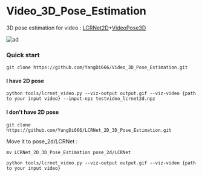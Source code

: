 # Video_3D_Pose_Estimation
3D pose estimation for video : [LCRNet2D](https://thoth.inrialpes.fr/src/LCR-Net/)+[VideoPose3D](https://github.com/facebookresearch/VideoPose3D)

![ad](https://github.com/YangDi666/Video_3D_Pose_Estimation/blob/master/output.gif)


### Quick start

```
git clone https://github.com/YangDi666/Video_3D_Pose_Estimation.git
```
#### I have 2D pose

```
python tools/lcrnet_video.py --viz-output output.gif --viz-video {path to your input video} --input-npz testvideo_lcrnet2d.npz
```
#### I don't have 2D pose
```
git clone https://github.com/YangDi666/LCRNet_2D_3D_Pose_Estimation.git
```
Move it to pose_2d/LCRNet :
```
mv LCRNet_2D_3D_Pose_Estimation pose_2d/LCRNet
```

```
python tools/lcrnet_video.py --viz-output output.gif --viz-video {path to your input video} 
```
